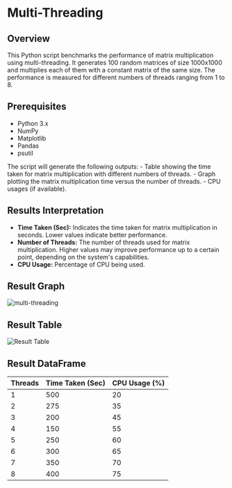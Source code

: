# Multi-Threading

## Overview

This Python script benchmarks the performance of matrix multiplication using multi-threading. It generates 100 random matrices of size 1000x1000 and multiplies each of them with a constant matrix of the same size. The performance is measured for different numbers of threads ranging from 1 to 8.

## Prerequisites

- Python 3.x
- NumPy
- Matplotlib
- Pandas
- psutil

The script will generate the following outputs:
    - Table showing the time taken for matrix multiplication with different numbers of threads.
    - Graph plotting the matrix multiplication time versus the number of threads.
    - CPU usages (if available).
    
## Results Interpretation

- **Time Taken (Sec):** Indicates the time taken for matrix multiplication in seconds. Lower values indicate better performance.
- **Number of Threads:** The number of threads used for matrix multiplication. Higher values may improve performance up to a certain point, depending on the system's capabilities.
- **CPU Usage:** Percentage of CPU being used.

## Result Graph
![multi-threading](https://github.com/MannatPruthi/Multi-Threading/assets/91721574/5fe7af89-5b9c-49f1-8cb4-0b6aa725e4be)

## Result Table
![Result Table](https://github.com/MannatPruthi/Multi-Threading/assets/91721574/fb9c9dcc-8e6e-41c8-ae88-e7e11ce59358)

## Result DataFrame

| Threads | Time Taken (Sec) | CPU Usage (%) |
|---------|------------------|---------------|
| 1       | 500              | 20            |
| 2       | 275              | 35            |
| 3       | 200              | 45            |
| 4       | 150              | 55            |
| 5       | 250              | 60            |
| 6       | 300              | 65            |
| 7       | 350              | 70            |
| 8       | 400              | 75            |
